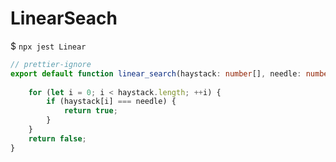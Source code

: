 # LinearSeach

$ `npx jest Linear`

```typescript
// prettier-ignore
export default function linear_search(haystack: number[], needle: number): boolean {
    
    for (let i = 0; i < haystack.length; ++i) {
        if (haystack[i] === needle) {
            return true;
        }
    }
    return false;
}
```
